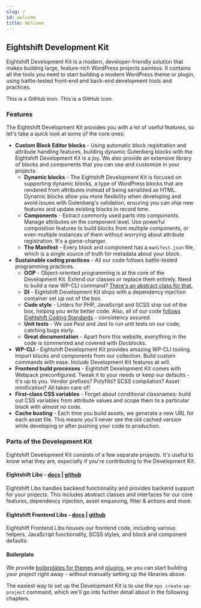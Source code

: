 ```yaml
---
slug: /
id: welcome
title: Welcome
---
```


## Eightshift Development Kit

Eightshift Development Kit is a modern, developer-friendly solution that makes building large, feature-rich WordPress projects painless. 
It contains all the tools you need to start building a modern WordPress theme or plugin, using battle-tested front-end and back-end development tools and practices.

<icon icon="mdi:github" height="48" /> This is a GitHub icon.
<iconfa icon="fa-brands fa-github" size="lg" /> This is a GitHub icon.

### Features

The Eightshift Development Kit provides you with a lot of useful features, so let's take a quick look at some of the core ones:
- **Custom Block Editor blocks** - Using automatic block registration and attribute handling features, building dynamic Gutenberg blocks with the Eightshift Development Kit is a joy. We also provide an extensive library of blocks and components that you can use and customize in your projects. 
  - **Dynamic blocks** - The Eightshift Development Kit is focused on supporting dynamic blocks, a type of WordPress blocks that are rendered from attributes instead of being serialized as HTML. Dynamic blocks allow you more flexibility when developing and avoid issues with Gutenberg's validation, ensuring you can ship new features and update existing blocks in record time.
  - **Components** - Extract commonly used parts into _components_. Manage attributes on the component level. Use powerful composition features to build blocks from multiple components, or even multiple instances of them without worrying about attribute registration. It's a game-changer.
  - **The Manifest** - Every block and component has a `manifest.json` file, which is a single source of truth for metadata about your block.
- **Sustainable coding practices** - All our code follows battle-tested programming practices.
  - **OOP** - Object-oriented programming is at the core of the Development Kit. Extend our classes or replace them entirely. Need to build a new WP-CLI command? [There's an abstract class for that.](https://github.com/infinum/eightshift-libs/tree/develop/src/Cli)
  - **DI** - Eightshift Development Kit ships with a dependency injection container set up out of the box.
  - **Code style** - Linters for PHP, JavaScript and SCSS ship out of the box, helping you write better code. Also, all of our code [follows Eightshift Coding Standards](https://github.com/infinum/eightshift-coding-standards/) - consistency assured.
  - **Unit tests** - We use Pest and Jest to run unit tests on our code, catching bugs early.
  - **Great documentation** - Apart from this website, everything in the code is commented and covered with Docblocks.
- **WP-CLI** - Eightshift Development Kit provides amazing WP-CLI tooling. Import blocks and components from our collection. Build custom commands with ease. Include Development Kit features at will. 
- **Frontend build processes** - Eightshift Development Kit comes with Webpack preconfigured. Tweak it to your needs or keep our defaults - it's up to you. Vendor prefixes? Polyfills? SCSS compilation? Asset minification? All taken care of!
- **First-class CSS variables** - Forget about conditional classnames: build out CSS variables from attribute values and scope them to a particular block with almost no code.
- **Cache busting** - Each time you build assets, we generate a new URL for each asset file. This means you'll never see the old cached version while developing or after pushing your code to production.

### Parts of the Development Kit

Eightshift Development Kit consists of a few separate projects. It's useful to know what they are, especially if you're contributing to the Development Kit.
#### Eightshift Libs - [docs](eightshift-libs) | [github](https://github.com/infinum/eightshift-libs)

Eightshift Libs handles backend functionality and provides backend support for your projects. This includes abstract classes and interfaces for our core features, dependency injection, asset enqueuing, filter & actions and more.

#### Eightshift Frontend Libs - [docs](eightshift-frontend-libs) | [github](https://github.com/infinum/eightshift-frontend-libs)

Eightshift Frontend Libs houses our frontend code, including various helpers, JavaScript functionality, SCSS styles, and block and component defaults.

#### Boilerplate

We provide [boilerplates for themes](https://github.com/infinum/eightshift-boilerplate) and [plugins](https://github.com/infinum/eightshift-boilerplate-plugin/), so you can start building your project right away - without manually setting up the libraries above.

The easiest way to set up the Development Kit is to use the `npx create-wp-project` command, which we'll go into further detail about in the following chapters.
